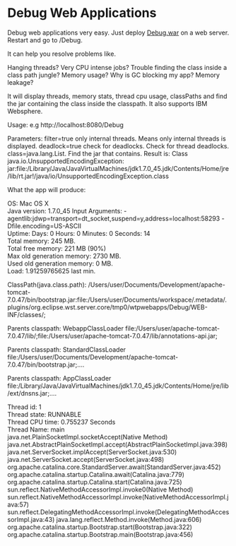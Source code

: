 Debug Web Applications
=====

Debug web applications very easy. Just deploy [Debug.war](https://github.com/andresol/Debug/blob/master/Debug/bin/Debug.war?raw=true) on a web server. Restart and go to /Debug. 

It can help you resolve problems like.

Hanging threads? Very CPU intense jobs? Trouble finding the class inside a class path jungle? Memory usage? Why is GC blocking my app? Memory leakage? 

It will display threads, memory stats, thread cpu usage, classPaths and find the jar containing the class inside the classpath. It also supports IBM Websphere.

Usage: 
e.g http://localhost:8080/Debug

Parameters:
filter=true only internal threads. Means only internal threads is displayed.
deadlock=true check for deadlocks. Check for thread deadlocks.
class=java.lang.List. Find the jar that contains. Result is: Class java.io.UnsupportedEncodingException: jar:file:/Library/Java/JavaVirtualMachines/jdk1.7.0_45.jdk/Contents/Home/jre/lib/rt.jar!/java/io/UnsupportedEncodingException.class

What the app will produce:

OS: Mac OS X<br/>
Java version: 1.7.0_45
Input Arguments: -agentlib:jdwp=transport=dt_socket,suspend=y,address=localhost:58293 -Dfile.encoding=US-ASCII <br/>
Uptime: Days: 0 Hours: 0 Minutes: 0 Seconds: 14<br/>
Total memory: 245 MB.<br/>
Total free memory: 221 MB (90%)<br/>
Max old generation memory: 2730 MB.<br/>
Used old generation memory: 0 MB.<br/>
Load: 1.91259765625 last min.<br/>

ClassPath(java.class.path): /Users/user/Documents/Development/apache-tomcat-7.0.47/bin/bootstrap.jar:file:/Users/user/Documents/workspace/.metadata/.plugins/org.eclipse.wst.server.core/tmp0/wtpwebapps/Debug/WEB-INF/classes/;

Parents classpath: WebappClassLoader
file:/Users/user/apache-tomcat-7.0.47/lib/;file:/Users/user/apache-tomcat-7.0.47/lib/annotations-api.jar;

Parents classpath: StandardClassLoader
file:/Users/user/Documents/Development/apache-tomcat-7.0.47/bin/bootstrap.jar;….

Parents classpath: AppClassLoader
file:/Library/Java/JavaVirtualMachines/jdk1.7.0_45.jdk/Contents/Home/jre/lib/ext/dnsns.jar;….

Thread id: 1<br/>
Thread state: RUNNABLE<br/>
Thread CPU time: 0.755237 Seconds<br/>
Thread Name: main<br/>
java.net.PlainSocketImpl.socketAccept(Native Method)
java.net.AbstractPlainSocketImpl.accept(AbstractPlainSocketImpl.java:398)
java.net.ServerSocket.implAccept(ServerSocket.java:530)
java.net.ServerSocket.accept(ServerSocket.java:498)
org.apache.catalina.core.StandardServer.await(StandardServer.java:452)
org.apache.catalina.startup.Catalina.await(Catalina.java:779)
org.apache.catalina.startup.Catalina.start(Catalina.java:725)
sun.reflect.NativeMethodAccessorImpl.invoke0(Native Method)
sun.reflect.NativeMethodAccessorImpl.invoke(NativeMethodAccessorImpl.java:57)
sun.reflect.DelegatingMethodAccessorImpl.invoke(DelegatingMethodAccessorImpl.java:43)
java.lang.reflect.Method.invoke(Method.java:606)
org.apache.catalina.startup.Bootstrap.start(Bootstrap.java:322)
org.apache.catalina.startup.Bootstrap.main(Bootstrap.java:456)
